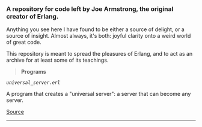 ### A repository for code left by Joe Armstrong, the original creator of Erlang. 

Anything you see here I have found to be either a source of delight, or a source of insight. Almost always, it's both: joyful clarity onto a weird world of great code.

This repository is meant to spread the pleasures of Erlang, and to act as an archive for at least some of its teachings.

> **Programs**

*`universal_server.erl`*

A program that creates a "universal server": a server that can become any server.

[Source](https://joearms.github.io/#Draft%20of%20'%2Fcode%2Ffav1.erl')

---

